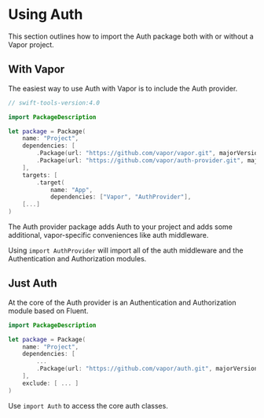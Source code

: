 # Using Auth

This section outlines how to import the Auth package both with or without a Vapor project.

## With Vapor

The easiest way to use Auth with Vapor is to include the Auth provider. 

```swift
// swift-tools-version:4.0

import PackageDescription

let package = Package(
    name: "Project",
    dependencies: [
        .Package(url: "https://github.com/vapor/vapor.git", majorVersion: 2),
        .Package(url: "https://github.com/vapor/auth-provider.git", majorVersion: 1)
    ],
    targets: [
        .target(
            name: "App",
            dependencies: ["Vapor", "AuthProvider"],
    [...]
)
```

The Auth provider package adds Auth to your project and adds some additional, vapor-specific conveniences like auth middleware. 

Using `import AuthProvider` will import all of the auth middleware and the Authentication and Authorization modules. 

## Just Auth

At the core of the Auth provider is an Authentication and Authorization module based on Fluent.

```swift
import PackageDescription

let package = Package(
    name: "Project",
    dependencies: [
        ...
        .Package(url: "https://github.com/vapor/auth.git", majorVersion: 1)
    ],
    exclude: [ ... ]
)
```

Use `import Auth` to access the core auth classes.
